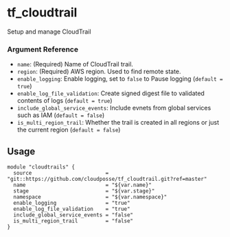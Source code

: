 # tf_cloudtrail

Setup and manage CloudTrail

### Argument Reference

* `name`: (Required) Name of CloudTrail trail.
* `region`: (Required) AWS region. Used to find remote state.
* `enable_logging`: Enable logging, set to `false` to Pause logging (`default = true`)
* `enable_log_file_validation`: Create signed digest file to validated contents of logs (`default = true`)
* `include_global_service_events`: Include evnets from global services such as IAM (`default = false`)
* `is_multi_region_trail`: Whether the trail is created in all regions or just the current region (`default = false`)

## Usage
```
module "cloudtrails" {
  source                        = "git::https://github.com/cloudposse/tf_cloudtrail.git?ref=master"
  name                          = "${var.name}"
  stage                         = "${var.stage}"
  namespace                     = "${var.namespace}"
  enable_logging                = "true"
  enable_log_file_validation    = "true"
  include_global_service_events = "false"
  is_multi_region_trail         = "false"
}
```
